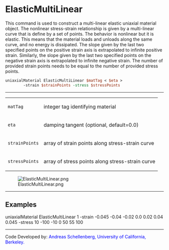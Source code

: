 # ElasticMultiLinear

<p>This command is used to construct a multi-linear elastic uniaxial
material object. The nonlinear stress-strain relationship is given by a
multi-linear curve that is define by a set of points. The behavior is
nonlinear but it is elastic. This means that the material loads and
unloads along the same curve, and no energy is dissipated. The slope
given by the last two specified points on the positive strain axis is
extrapolated to infinite positive strain. Similarly, the slope given by
the last two specified points on the negative strain axis is
extrapolated to infinite negative strain. The number of provided strain
points needs to be equal to the number of provided stress points.</p>

```tcl
uniaxialMaterial ElasticMultiLinear $matTag < $eta >
        -strain $strainPoints -stress $stressPoints
```
<hr />
<table>
<tbody>
<tr class="odd">
<td><code class="parameter-table-variable">matTag</code></td>
<td><p>integer tag identifying material</p></td>
</tr>
<tr class="even">
<td><code class="parameter-table-variable">eta</code></td>
<td><p>damping tangent (optional, default=0.0)</p></td>
</tr>
<tr class="odd">
<td><code class="parameter-table-variable">strainPoints</code></td>
<td><p>array of strain points along stress-strain curve</p></td>
</tr>
<tr class="even">
<td><code class="parameter-table-variable">stressPoints</code></td>
<td><p>array of stress points along stress-strain curve</p></td>
</tr>
</tbody>
</table>
<figure>
<img src="/OpenSeesRT/contrib/static/ElasticMultiLinear.png" title="ElasticMultiLinear.png"
alt="ElasticMultiLinear.png" />
<figcaption aria-hidden="true">ElasticMultiLinear.png</figcaption>
</figure>
<hr />

## Examples

<p>uniaxialMaterial ElasticMultiLinear 1 -strain -0.045 -0.04 -0.02 0.0
0.02 0.04 0.045 -stress 10 -100 -10 0 50 55 100</p>
<hr />
<p>Code Developed by: <span style="color:blue"> Andreas
Schellenberg, University of California, Berkeley. </span></p>
